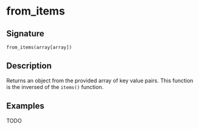 # from_items

## Signature

`from_items(array[array])`

## Description

Returns an object from the provided array of key value pairs. This function is the inversed of the `items()` function.

## Examples

TODO

